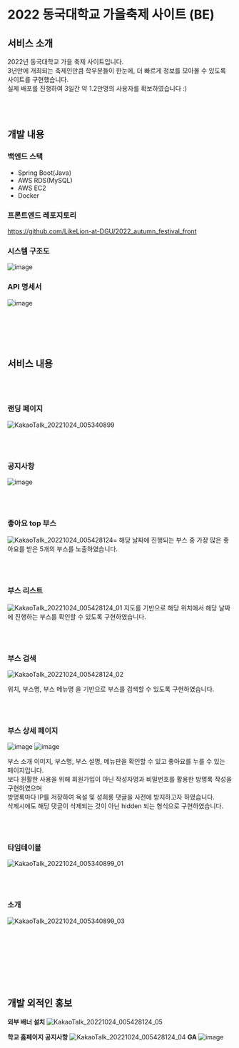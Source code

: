#  2022 동국대학교 가을축제 사이트 (BE)


## 서비스 소개

2022년 동국대학교 가을 축제 사이트입니다. <br>
3년만에 개최되는 축제인만큼 학우분들이 한눈에, 더 빠르게 정보를 모아볼 수 있도록 사이트를 구현했습니다. <br>
실제 배포를 진행하여 3일간 약 1.2만명의 사용자를 확보하였습니다 :)

<br><br>

## 개발 내용 

### 백엔드 스택
- Spring Boot(Java)
- AWS RDS(MySQL)
- AWS EC2 
- Docker

### 프론트엔드 레포지토리
https://github.com/LikeLion-at-DGU/2022_autumn_festival_front

### 시스템 구조도
![image](https://user-images.githubusercontent.com/81295661/213070505-01a6387b-ff6b-44e6-ac83-b13af7606bc8.png)


### API 명세서
![image](https://user-images.githubusercontent.com/81295661/197403494-0f980290-1128-4948-b8db-20d5ee47219e.png)


<br><br><br><br>


## 서비스 내용
<br><br>
### 랜딩 페이지
![KakaoTalk_20221024_005340899](https://user-images.githubusercontent.com/81295661/197403930-48ca42cb-39db-4adb-b9cd-b9b4f72d38ba.png)

<br><br>

### 공지사항
![image](https://user-images.githubusercontent.com/81295661/197403184-3a999fd5-c841-4c7f-aba6-68eea10b66c6.png)

<br><br>

### 좋아요 top 부스
![KakaoTalk_20221024_005428124](https://user-images.githubusercontent.com/81295661/197402861-b7d1cadc-62d8-4da7-8855-7af334a1db42.png)=
해당 날짜에 진행되는 부스 중 가장 많은 좋아요를 받은 5개의 부스를 노출하였습니다.

<br><br>

### 부스 리스트
![KakaoTalk_20221024_005428124_01](https://user-images.githubusercontent.com/81295661/197402966-cfd0177d-e788-47d7-a841-f4a8b213efd4.png)
지도를 기반으로 해당 위치에서 해당 날짜에 진행하는 부스를 확인할 수 있도록 구현하였습니다.

<br><br>

### 부스 검색
![KakaoTalk_20221024_005428124_02](https://user-images.githubusercontent.com/81295661/197404031-3fd231f8-a723-4d0a-b425-57d74e386d52.jpg)

위치, 부스명, 부스 메뉴명 을 기반으로 부스를 검색할 수 있도록 구현하였습니다.

<br><br>

### 부스 상세 페이지
![image](https://user-images.githubusercontent.com/81295661/197403199-6e256833-779b-410e-bfe0-4bda47473403.png)
![image](https://user-images.githubusercontent.com/81295661/197403228-421fb5f0-3376-4096-b83c-3c97ead32ab2.png)

부스 소개 이미지, 부스명, 부스 설명, 메뉴판을 확인할 수 있고 좋아요를 누를 수 있는 페이지입니다.
<br> 보다 원활한 사용을 위해 회원가입이 아닌 작성자명과 비밀번호를 활용한 방명록 작성을 구현하였으며
<br> 방명록마다 IP를 저장하여 욕설 및 성희롱 댓글을 사전에 방지하고자 하였습니다. 
<br> 삭제시에도 해당 댓글이 삭제되는 것이 아닌  hidden 되는 형식으로 구현하였습니다.

<br><br>

### 타임테이블
![KakaoTalk_20221024_005340899_01](https://user-images.githubusercontent.com/81295661/197403323-68b88f7b-4406-4a4d-87b4-d1412ac64445.png)


<br><br>

### 소개

![KakaoTalk_20221024_005340899_03](https://user-images.githubusercontent.com/81295661/197403350-e22a985f-fcd1-4a2c-91f9-d91955578f96.png)


<br><br>

<br><br><br><br>


## 개발 외적인 홍보

__외부 배너 설치__
![KakaoTalk_20221024_005428124_05](https://user-images.githubusercontent.com/81295661/197403705-d7997e9a-823a-4c90-b606-d9ebd915d73a.png)

__학교 홈페이지 공지사항__
![KakaoTalk_20221024_005428124_04](https://user-images.githubusercontent.com/81295661/197403715-17812ec7-c12f-4830-b229-8a3625f37f07.png)
__GA__
![image](https://user-images.githubusercontent.com/81295661/197403425-149d1f9d-3567-47f0-b332-211998fa2735.png)






